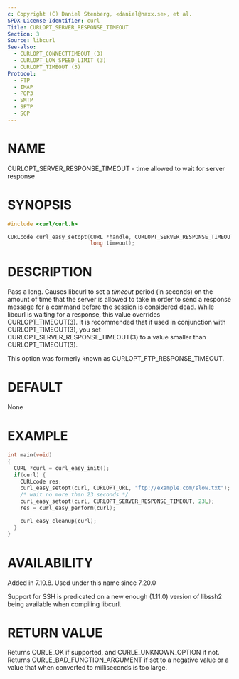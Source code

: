 ```yaml
---
c: Copyright (C) Daniel Stenberg, <daniel@haxx.se>, et al.
SPDX-License-Identifier: curl
Title: CURLOPT_SERVER_RESPONSE_TIMEOUT
Section: 3
Source: libcurl
See-also:
  - CURLOPT_CONNECTTIMEOUT (3)
  - CURLOPT_LOW_SPEED_LIMIT (3)
  - CURLOPT_TIMEOUT (3)
Protocol:
  - FTP
  - IMAP
  - POP3
  - SMTP
  - SFTP
  - SCP
---
```


# NAME

CURLOPT_SERVER_RESPONSE_TIMEOUT - time allowed to wait for server response

# SYNOPSIS

~~~c
#include <curl/curl.h>

CURLcode curl_easy_setopt(CURL *handle, CURLOPT_SERVER_RESPONSE_TIMEOUT,
                          long timeout);
~~~

# DESCRIPTION

Pass a long. Causes libcurl to set a *timeout* period (in seconds) on the
amount of time that the server is allowed to take in order to send a response
message for a command before the session is considered dead. While libcurl is
waiting for a response, this value overrides CURLOPT_TIMEOUT(3). It is
recommended that if used in conjunction with CURLOPT_TIMEOUT(3), you set
CURLOPT_SERVER_RESPONSE_TIMEOUT(3) to a value smaller than
CURLOPT_TIMEOUT(3).

This option was formerly known as CURLOPT_FTP_RESPONSE_TIMEOUT.

# DEFAULT

None

# EXAMPLE

~~~c
int main(void)
{
  CURL *curl = curl_easy_init();
  if(curl) {
    CURLcode res;
    curl_easy_setopt(curl, CURLOPT_URL, "ftp://example.com/slow.txt");
    /* wait no more than 23 seconds */
    curl_easy_setopt(curl, CURLOPT_SERVER_RESPONSE_TIMEOUT, 23L);
    res = curl_easy_perform(curl);

    curl_easy_cleanup(curl);
  }
}
~~~

# AVAILABILITY

Added in 7.10.8. Used under this name since 7.20.0

Support for SSH is predicated on a new enough (1.11.0) version of libssh2
being available when compiling libcurl.

# RETURN VALUE

Returns CURLE_OK if supported, and CURLE_UNKNOWN_OPTION if not. Returns
CURLE_BAD_FUNCTION_ARGUMENT if set to a negative value or a value that when
converted to milliseconds is too large.
